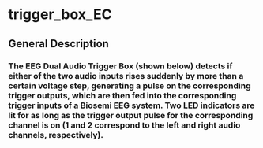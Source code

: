 # trigger_box_EC
## General Description
### The EEG Dual Audio Trigger Box (shown below) detects if either of the two audio inputs rises suddenly by more than a certain voltage step, generating a pulse on the corresponding trigger outputs, which are then fed into the corresponding trigger inputs of a Biosemi EEG system. Two LED indicators are lit for as long as the trigger output pulse for the corresponding channel is on (1 and 2 correspond to the left and right audio channels, respectively). 
